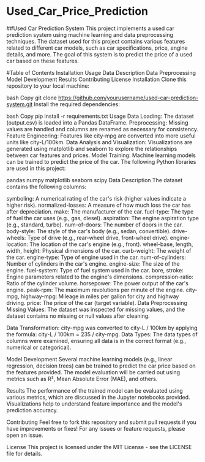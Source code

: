 # Used_Car_Price_Prediction
##Used Car Prediction System
This project implements a used car prediction system using machine learning and data preprocessing techniques. The dataset used for this project contains various features related to different car models, such as car specifications, price, engine details, and more. The goal of this system is to predict the price of a used car based on these features.

#Table of Contents
Installation
Usage
Data Description
Data Preprocessing
Model Development
Results
Contributing
License
Installation
Clone this repository to your local machine:

bash
Copy
git clone https://github.com/yourusername/used-car-prediction-system.git
Install the required dependencies:

bash
Copy
pip install -r requirements.txt
Usage
Data Loading: The dataset (output.csv) is loaded into a Pandas DataFrame.
Preprocessing: Missing values are handled and columns are renamed as necessary for consistency.
Feature Engineering: Features like city-mpg are converted into more useful units like city-L/100km.
Data Analysis and Visualization: Visualizations are generated using matplotlib and seaborn to explore the relationships between car features and prices.
Model Training: Machine learning models can be trained to predict the price of the car.
The following Python libraries are used in this project:

pandas
numpy
matplotlib
seaborn
scipy
Data Description
The dataset contains the following columns:

symboling: A numerical rating of the car's risk (higher values indicate a higher risk).
normalized-losses: A measure of how much loss the car has after depreciation.
make: The manufacturer of the car.
fuel-type: The type of fuel the car uses (e.g., gas, diesel).
aspiration: The engine aspiration type (e.g., standard, turbo).
num-of-doors: The number of doors in the car.
body-style: The style of the car's body (e.g., sedan, convertible).
drive-wheels: Type of drive (e.g., rear-wheel drive, front-wheel drive).
engine-location: The location of the car's engine (e.g., front).
wheel-base, length, width, height: Physical dimensions of the car.
curb-weight: The weight of the car.
engine-type: Type of engine used in the car.
num-of-cylinders: Number of cylinders in the car's engine.
engine-size: The size of the engine.
fuel-system: Type of fuel system used in the car.
bore, stroke: Engine parameters related to the engine's dimensions.
compression-ratio: Ratio of the cylinder volume.
horsepower: The power output of the car's engine.
peak-rpm: The maximum revolutions per minute of the engine.
city-mpg, highway-mpg: Mileage in miles per gallon for city and highway driving.
price: The price of the car (target variable).
Data Preprocessing
Missing Values:
The dataset was inspected for missing values, and the dataset contains no missing or null values after cleaning.

Data Transformation:
city-mpg was converted to city-L / 100km by applying the formula:
city-L / 100km = 235 / city-mpg.
Data Types:
The data types of columns were examined, ensuring all data is in the correct format (e.g., numerical or categorical).

Model Development
Several machine learning models (e.g., linear regression, decision trees) can be trained to predict the car price based on the features provided. The model evaluation will be carried out using metrics such as R², Mean Absolute Error (MAE), and others.

Results
The performance of the trained model can be evaluated using various metrics, which are discussed in the Jupyter notebooks provided. Visualizations help to understand feature importance and the model's prediction accuracy.

Contributing
Feel free to fork this repository and submit pull requests if you have improvements or fixes! For any issues or feature requests, please open an issue.

License
This project is licensed under the MIT License - see the LICENSE file for details.
